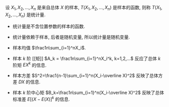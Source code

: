 设 $X_1,X_2,...,X_n$ 是来自总体 $X$ 的样本, $T(X_1,X_2,...,X_n)$ 是样本的函数, 则称 $T(X_1,X_2,...,X_n)$ 是统计量. 

- 统计量是不含位置参数的样本的函数.
- 统计量依赖于样本, 后者是随机变量, 所以统计量是随机变量. 

- 样本均值 $\frac1n\sum_{i=1}^nX_i$.
- 样本 $k$ 阶 [[矩]] $A_k = \frac1n\sum_{i=1}^nX_i^k, k=1,2,...$ 反应了总体 $k$ 阶矩 $EX^k$ 的信息. 
- 样本方差 $S^2=\frac1{n-1}\sum_{i=1}^n(X_i-\overline X)^2$ 反映了总体方差 $DX$ 的信息.
- 样本 $k$ 阶中心矩 $B_k=\frac1n\sum_{i=1}^n(X_i-\overline X)^2$ 反映了总体标准差 $E[(X-E(X)]^k$ 的信息. 
